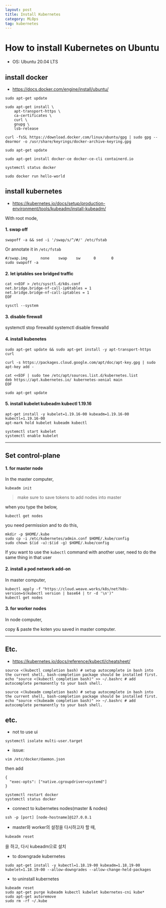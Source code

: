 ```yaml
---
layout: post
title: Install Kubernetes
category: MLOps
tag: kubernetes
---
```



# How to install Kubernetes on Ubuntu 

* OS: Ubuntu 20.04 LTS

## install docker

* https://docs.docker.com/engine/install/ubuntu/


```
sudo apt-get update
```

```
sudo apt-get install \
    apt-transport-https \
    ca-certificates \
    curl \
    gnupg \
    lsb-release
```

```
curl -fsSL https://download.docker.com/linux/ubuntu/gpg | sudo gpg --dearmor -o /usr/share/keyrings/docker-archive-keyring.gpg
```

```
sudo apt-get update
```

```
sudo apt-get install docker-ce docker-ce-cli containerd.io
```

```
systemctl status docker
```
```
sudo docker run hello-world
```

## install kubernetes

* https://kubernetes.io/docs/setup/production-environment/tools/kubeadm/install-kubeadm/

With root mode, 

#### 1. swap off
```
swapoff -a && sed -i '/swap/s/^/#/' /etc/fstab
```
Or annotate it in `/etc/fstab`
```
#/swap.img      none    swap    sw      0       0
sudo swapoff -a
```

#### 2. let iptables see bridged traffic
```
cat <<EOF > /etc/sysctl.d/k8s.conf
net.bridge.bridge-nf-call-ip6tables = 1
net.bridge.bridge-nf-call-iptables = 1
EOF

sysctl --system
```

#### 3. disable firewall

systemctl stop firewalld 
systemctl disable firewalld

#### 4. install kubenetes
```
sudo apt-get update && sudo apt-get install -y apt-transport-https curl
```
```
curl -s https://packages.cloud.google.com/apt/doc/apt-key.gpg | sudo apt-key add -
```
```
cat <<EOF | sudo tee /etc/apt/sources.list.d/kubernetes.list
deb https://apt.kubernetes.io/ kubernetes-xenial main
EOF
```
```
sudo apt-get update
```

#### 5. install kubelet kubeadm kubectl 1.19.16
```
apt-get install -y kubelet=1.19.16-00 kubeadm=1.19.16-00 kubectl=1.19.16-00
apt-mark hold kubelet kubeadm kubectl
```

```
systemctl start kubelet
systemctl enable kubelet
```
------------------------------------------------------------------------------
## Set control-plane

#### 1. for master node
In the master computer, 
```
kubeadm init
```

> make sure to save tokens to add nodes into master

when you type the below, 
```
kubectl get nodes
```
you need permission and to do this, 
```
mkdir -p $HOME/.kube
sudo cp -i /etc/kubernetes/admin.conf $HOME/.kube/config
sudo chown $(id -u):$(id -g) $HOME/.kube/config
```

If you want to use the `kubectl` command with another user, need to do the same thing in that user

#### 2. install a pod network add-on
In master computer, 
```
kubectl apply -f "https://cloud.weave.works/k8s/net?k8s-version=$(kubectl version | base64 | tr -d '\n')"
kubectl get nodes
```

#### 3. for worker nodes
In node computer,

copy & paste the koten you saved in master computer.

------------------------------------------------------------------------------

## Etc.

* https://kubernetes.io/docs/reference/kubectl/cheatsheet/

```
source <(kubectl completion bash) # setup autocomplete in bash into the current shell, bash-completion package should be installed first.
echo "source <(kubectl completion bash)" >> ~/.bashrc # add autocomplete permanently to your bash shell.

source <(kubeadm completion bash) # setup autocomplete in bash into the current shell, bash-completion package should be installed first.
echo "source <(kubeadm completion bash)" >> ~/.bashrc # add autocomplete permanently to your bash shell.
```


## etc.

* not to use ui
```
systemctl isolate multi-user.target
```

* issue:

```
vim /etc/docker/daemon.json
```
then add
```
{
  "exec-opts": ["native.cgroupdriver=systemd"]
}
```
```
systemctl restart docker
systemctl status docker
```

* connect to kubernetes nodes(master & nodes)

```
ssh -p [port] [node-hostname]@127.0.0.1
```

* master와 worker의 설정을 다시하고자 할 때, 
```
kubeadm reset
```
을 하고, 다시 kubeadm으로 설치


* to downgrade kubernetes
```
sudo apt-get install -y kubectl=1.18.19-00 kubeadm=1.18.19-00 kubelet=1.18.19-00 --allow-downgrades --allow-change-held-packages
```

* to uninstall kubernetes

```
kubeadm reset
sudo apt-get purge kubeadm kubectl kubelet kubernetes-cni kube*   
sudo apt-get autoremove  
sudo rm -rf ~/.kube
```

